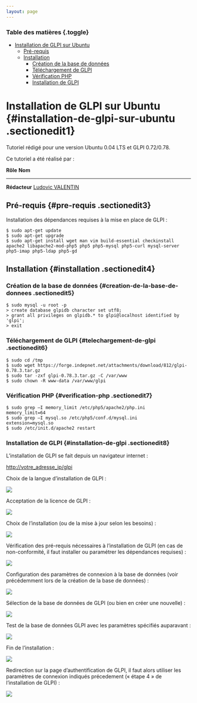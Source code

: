 ```yaml
---
layout: page
---
```


### Table des matières {.toggle}

-   [Installation de GLPI sur
    Ubuntu](glpi-ubuntu-install.html#installation-de-glpi-sur-ubuntu)
    -   [Pré-requis](glpi-ubuntu-install.html#pre-requis)
    -   [Installation](glpi-ubuntu-install.html#installation)
        -   [Création de la base de
            données](glpi-ubuntu-install.html#creation-de-la-base-de-donnees)
        -   [Téléchargement de
            GLPI](glpi-ubuntu-install.html#telechargement-de-glpi)
        -   [Vérification
            PHP](glpi-ubuntu-install.html#verification-php)
        -   [Installation de
            GLPI](glpi-ubuntu-install.html#installation-de-glpi)

Installation de GLPI sur Ubuntu {#installation-de-glpi-sur-ubuntu .sectionedit1}
===============================

Tutoriel rédigé pour une version Ubuntu 0.04 LTS et GLPI 0.72/0.78.

Ce tutoriel a été réalisé par :

  **Rôle**        **Nom**
  --------------- ---------------------------------------------------------------------------------------------------------------------------------------------------------
  **Rédacteur**   [Ludovic VALENTIN](http://www.monitoring-fr.org/community/members/ludovic-valentin/ "http://www.monitoring-fr.org/community/members/ludovic-valentin/")

Pré-requis {#pre-requis .sectionedit3}
----------

Installation des dépendances requises à la mise en place de GLPI :

~~~
$ sudo apt-get update
$ sudo apt-get upgrade
$ sudo apt-get install wget man vim build-essential checkinstall apache2 libapache2-mod-php5 php5 php5-mysql php5-curl mysql-server php5-imap php5-ldap php5-gd
~~~

Installation {#installation .sectionedit4}
------------

### Création de la base de données {#creation-de-la-base-de-donnees .sectionedit5}

~~~
$ sudo mysql -u root -p
> create database glpidb character set utf8;
> grant all privileges on glpidb.* to glpi@localhost identified by 'glpi';
> exit
~~~

### Téléchargement de GLPI {#telechargement-de-glpi .sectionedit6}

~~~
$ sudo cd /tmp
$ sudo wget https://forge.indepnet.net/attachments/download/812/glpi-0.78.3.tar.gz
$ sudo tar -zxf glpi-0.78.3.tar.gz -C /var/www
$ sudo chown -R www-data /var/www/glpi
~~~

### Vérification PHP {#verification-php .sectionedit7}

~~~
$ sudo grep –I memory_limit /etc/php5/apache2/php.ini
memory_limit=64
$ sudo grep –I mysql.so /etc/php5/conf.d/mysql.ini
extension=mysql.so
$ sudo /etc/init.d/apache2 restart
~~~

### Installation de GLPI {#installation-de-glpi .sectionedit8}

L’installation de GLPI se fait depuis un navigateur internet :

<http://votre_adresse_ip/glpi>

Choix de la langue d’installation de GLPI :

[![](../../../../assets/media/infra/glpi/glpi_install-01.png@w=700)](../../../../_detail/infra/glpi/glpi_install-01.png@id=infra%253Aglpi%253Aglpi-ubuntu-install.html "infra:glpi:glpi_install-01.png")

Acceptation de la licence de GLPI :

[![](../../../../assets/media/infra/glpi/glpi_install-02.png@w=700)](../../../../_detail/infra/glpi/glpi_install-02.png@id=infra%253Aglpi%253Aglpi-ubuntu-install.html "infra:glpi:glpi_install-02.png")

Choix de l’installation (ou de la mise à jour selon les besoins) :

[![](../../../../assets/media/infra/glpi/glpi_install-03.png@w=700)](../../../../_detail/infra/glpi/glpi_install-03.png@id=infra%253Aglpi%253Aglpi-ubuntu-install.html "infra:glpi:glpi_install-03.png")

Vérification des pré-requis nécessaires à l’installation de GLPI (en cas
de non-conformité, il faut installer ou paramétrer les dépendances
requises) :

[![](../../../../assets/media/infra/glpi/glpi_install-04.png@w=700)](../../../../_detail/infra/glpi/glpi_install-04.png@id=infra%253Aglpi%253Aglpi-ubuntu-install.html "infra:glpi:glpi_install-04.png")

Configuration des paramètres de connexion à la base de données (voir
précédemment lors de la création de la base de données) :

[![](../../../../assets/media/infra/glpi/glpi_install-05.png@w=700)](../../../../_detail/infra/glpi/glpi_install-05.png@id=infra%253Aglpi%253Aglpi-ubuntu-install.html "infra:glpi:glpi_install-05.png")

Sélection de la base de données de GLPI (ou bien en créer une nouvelle)
:

[![](../../../../assets/media/infra/glpi/glpi_install-06.png@w=700)](../../../../_detail/infra/glpi/glpi_install-06.png@id=infra%253Aglpi%253Aglpi-ubuntu-install.html "infra:glpi:glpi_install-06.png")

Test de la base de données GLPI avec les paramètres spécifiés auparavant
:

[![](../../../../assets/media/infra/glpi/glpi_install-07.png@w=700)](../../../../_detail/infra/glpi/glpi_install-07.png@id=infra%253Aglpi%253Aglpi-ubuntu-install.html "infra:glpi:glpi_install-07.png")

Fin de l’installation :

[![](../../../../assets/media/infra/glpi/glpi_install-08.png@w=700)](../../../../_detail/infra/glpi/glpi_install-08.png@id=infra%253Aglpi%253Aglpi-ubuntu-install.html "infra:glpi:glpi_install-08.png")

Redirection sur la page d’authentification de GLPI, il faut alors
utiliser les paramètres de connexion indiqués précedement (« étape 4 »
de l’installation de GLPI) :

[![](../../../../assets/media/infra/glpi/glpi_install-09.png@w=700)](../../../../_detail/infra/glpi/glpi_install-09.png@id=infra%253Aglpi%253Aglpi-ubuntu-install.html "infra:glpi:glpi_install-09.png")
